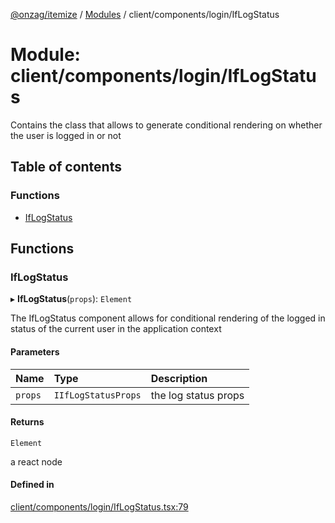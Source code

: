 [@onzag/itemize](../README.md) / [Modules](../modules.md) / client/components/login/IfLogStatus

# Module: client/components/login/IfLogStatus

Contains the class that allows to generate conditional rendering
on whether the user is logged in or not

## Table of contents

### Functions

- [IfLogStatus](client_components_login_IfLogStatus.md#iflogstatus)

## Functions

### IfLogStatus

▸ **IfLogStatus**(`props`): `Element`

The IfLogStatus component allows for conditional rendering of the
logged in status of the current user in the application context

#### Parameters

| Name | Type | Description |
| :------ | :------ | :------ |
| `props` | `IIfLogStatusProps` | the log status props |

#### Returns

`Element`

a react node

#### Defined in

[client/components/login/IfLogStatus.tsx:79](https://github.com/onzag/itemize/blob/59702dd5/client/components/login/IfLogStatus.tsx#L79)
